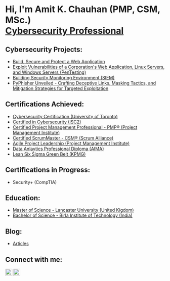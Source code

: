 <h1>Hi, I'm Amit K. Chauhan (PMP, CSM, MSc.) <br/><a <a href="https://www.linkedin.com/in/amitkmrchauhan">Cybersecurity Professional</a>

<h2>Cybersecurity Projects:</h2>

  - [Build, Secure and Protect a Web Application](https://github.com/amitkmrchauhan/Web-Application/tree/main)
  - [Exploit Vulnerabilities of a Corporation's Web Application, Linux Servers, and Windows Servers (PenTesting)](https://github.com/amitkmrchauhan/Pentesting)
  - [Building Security Monitoring Environment (SIEM)](https://github.com/amitkmrchauhan/Defensive-Security-SIEM/tree/main) 
  - [PyPhisher Unveiled - Crafting Deceptive Links, Masking Tactics, and Mitigation Strategies for Targeted Exploitation](https://github.com/amitkmrchauhan/Phishing-and-Mitigation/tree/main)


<h2>Certifications Achieved:</h2>

- [Cybersecurity Certification (University of Toronto)](https://imgur.com/a/hUDa18I)
- [Certified in Cybersecurity (ISC2)](https://imgur.com/a/asCLfGd)
- [Certified Project Management Professional - PMP® (Project Management Institute)](https://imgur.com/a/gastIbl)
- [Certified ScrumMaster - CSM® (Scrum Alliance)](https://imgur.com/a/cylReHX)
- [Agile Project Leadership (Project Management Institute)](https://imgur.com/a/44lsOC6)
- [Data Anlaytics Professional Diploma (AIMA)](https://imgur.com/a/MAeEz0z)
- [Lean Six Sigma Green Belt (KPMG)](https://imgur.com/a/Y7Fl7yK)

<h2>Certifications in Progress:</h2>

- Security+ (CompTIA)

<h2>Education:</h2>

- [Master of Science - Lancaster University (United Kigdom)](https://imgur.com/a/aykzJn4)
- [Bachelor of Science - Birla Institute of Technology (India)](https://imgur.com/a/7eTgQWX)

<h2>Blog:</h2>

- [Articles](https://amitkchauhan.wixsite.com/home/blog)

<h2>Connect with me:</h2>

[<img align="left" alt="AmitKChauhan | LinkedIn" width="22px" src="https://cdn.jsdelivr.net/npm/simple-icons@v3/icons/linkedin.svg" />][linkedin]
[<img align="left" alt="AmitKChauhan | Email" width="22px" src="https://cdn.jsdelivr.net/npm/simple-icons@3.13.0/icons/gmail.svg" />][email]

[linkedin]: https://www.linkedin.com/in/amitkmrchauhan
[email]: mailto:amitkrchauhan@outlook.com

<!--
**amitkmrchauhan/amitkmrchauhan** is a ✨ _special_ ✨ repository because its `README.md` (this file) appears on your GitHub profile.

Here are some ideas to get you started:

- 🔭 I’m currently working on ...
- 🌱 I’m currently learning ...
- 👯 I’m looking to collaborate on ...
- 🤔 I’m looking for help with ...
- 💬 Ask me about ...
- 📫 How to reach me: ...
- 😄 Pronouns: ...
- ⚡ Fun fact: ...
-->
